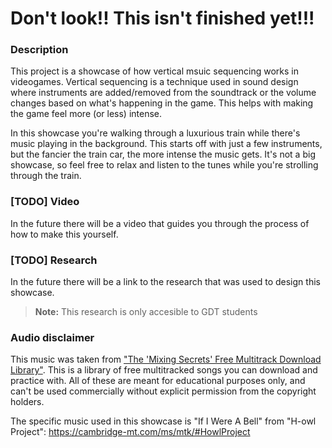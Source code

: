 # Don't look!! This isn't finished yet!!!

### Description

This project is a showcase of how vertical msuic sequencing works in videogames. Vertical sequencing is a technique used in sound design where instruments are added/removed from the soundtrack or the volume changes based on what's happening in the game. This helps with making the game feel more (or less) intense.

In this showcase you're walking through a luxurious train while there's music playing in the background. This starts off with just a few instruments, but the fancier the train car, the more intense the music gets. It's not a big showcase, so feel free to relax and listen to the tunes while you're strolling through the train.

### [TODO] Video

In the future there will be a video that guides you through the process of how to make this
yourself.

### [TODO] Research

In the future there will be a link to the research that was used to design this showcase.

> **Note:** This research is only accesible to GDT students

### Audio disclaimer

This music was taken from ["The 'Mixing Secrets' Free Multitrack Download Library"](https://cambridge-mt.com/ms/mtk/).
This is a library of free multitracked songs you can download and practice with. All of these are meant for educational purposes only, and can't be used commercially without explicit permission from the copyright holders.

The specific music used in this showcase is "If I Were A Bell" from "H-owl Project":
https://cambridge-mt.com/ms/mtk/#HowlProject